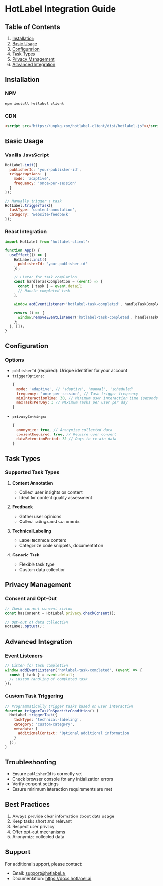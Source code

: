 # HotLabel Integration Guide

## Table of Contents
1. [Installation](#installation)
2. [Basic Usage](#basic-usage)
3. [Configuration](#configuration)
4. [Task Types](#task-types)
5. [Privacy Management](#privacy-management)
6. [Advanced Integration](#advanced-integration)

## Installation

### NPM
```bash
npm install hotlabel-client
```

### CDN
```html
<script src="https://unpkg.com/hotlabel-client/dist/hotlabel.js"></script>
```

## Basic Usage

### Vanilla JavaScript
```javascript
HotLabel.init({
  publisherId: 'your-publisher-id',
  triggerOptions: {
    mode: 'adaptive',
    frequency: 'once-per-session'
  }
});

// Manually trigger a task
HotLabel.triggerTask({
  taskType: 'content-annotation',
  category: 'website-feedback'
});
```

### React Integration
```jsx
import HotLabel from 'hotlabel-client';

function App() {
  useEffect(() => {
    HotLabel.init({
      publisherId: 'your-publisher-id'
    });

    // Listen for task completion
    const handleTaskCompletion = (event) => {
      const { task } = event.detail;
      // Handle completed task
    };

    window.addEventListener('hotlabel-task-completed', handleTaskCompletion);

    return () => {
      window.removeEventListener('hotlabel-task-completed', handleTaskCompletion);
    };
  }, []);
}
```

## Configuration

### Options
- `publisherId` (required): Unique identifier for your account
- `triggerOptions`:
  ```javascript
  {
    mode: 'adaptive', // 'adaptive', 'manual', 'scheduled'
    frequency: 'once-per-session', // Task trigger frequency
    minInteractionTime: 30, // Minimum user interaction time (seconds)
    maxTasksPerDay: 3 // Maximum tasks per user per day
  }
  ```
- `privacySettings`:
  ```javascript
  {
    anonymize: true, // Anonymize collected data
    consentRequired: true, // Require user consent
    dataRetentionPeriod: 30 // Days to retain data
  }
  ```

## Task Types

### Supported Task Types
1. **Content Annotation**
   - Collect user insights on content
   - Ideal for content quality assessment

2. **Feedback**
   - Gather user opinions
   - Collect ratings and comments

3. **Technical Labeling**
   - Label technical content
   - Categorize code snippets, documentation

4. **Generic Task**
   - Flexible task type
   - Custom data collection

## Privacy Management

### Consent and Opt-Out
```javascript
// Check current consent status
const hasConsent = HotLabel.privacy.checkConsent();

// Opt-out of data collection
HotLabel.optOut();
```

## Advanced Integration

### Event Listeners
```javascript
// Listen for task completion
window.addEventListener('hotlabel-task-completed', (event) => {
  const { task } = event.detail;
  // Custom handling of completed task
});
```

### Custom Task Triggering
```javascript
// Programmatically trigger tasks based on user interaction
function triggerTaskOnSpecificCondition() {
  HotLabel.triggerTask({
    taskType: 'technical-labeling',
    category: 'custom-category',
    metadata: {
      additionalContext: 'Optional additional information'
    }
  });
}
```

## Troubleshooting

- Ensure `publisherId` is correctly set
- Check browser console for any initialization errors
- Verify consent settings
- Ensure minimum interaction requirements are met

## Best Practices

1. Always provide clear information about data usage
2. Keep tasks short and relevant
3. Respect user privacy
4. Offer opt-out mechanisms
5. Anonymize collected data

## Support

For additional support, please contact:
- Email: support@hotlabel.ai
- Documentation: https://docs.hotlabel.ai